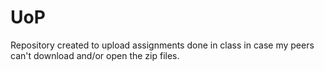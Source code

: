 # UoP

Repository created to upload assignments done in class in case my peers can't download and/or open the zip files.
